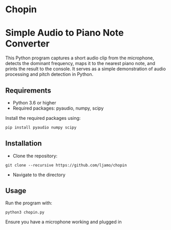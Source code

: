 # Chopin
# Simple Audio to Piano Note Converter

This Python program captures a short audio clip from the microphone, detects the dominant frequency, maps it to the nearest piano note, and prints the result to the console. It serves as a simple demonstration of audio processing and pitch detection in Python.

## Requirements

- Python 3.6 or higher
- Required packages: pyaudio, numpy, scipy

Install the required packages using:

```bash
pip install pyaudio numpy scipy
```

## Installation
 - Clone the repository:
 ```
 git clone --recursive https://github.com/ljamo/chopin
 ```

- Navigate to the directory

## Usage

Run the program with:
```
python3 chopin.py
```
Ensure you have a microphone working and plugged in